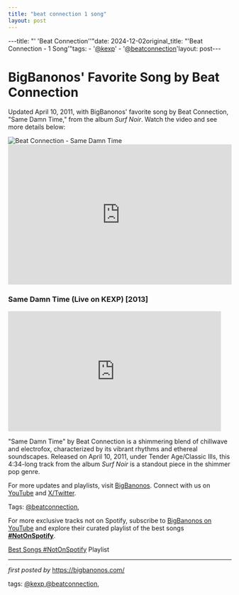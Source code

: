 ```yaml
---
title: "beat connection 1 song"
layout: post
---
```

---title: "' 'Beat Connection''"date: 2024-12-02original_title: "'Beat Connection - 1 Song'"tags:  - '[@kexp](/tags/kexp/)'  - '[@beatconnection](/tags/beatconnection/)'layout: post--- <!-- Post Title --><h1 >BigBanonos' Favorite Song by Beat Connection</h1> <!-- Introductory Text --><p >Updated April 10, 2011, with BigBanonos' favorite song by Beat Connection, "Same Damn Time," from the album *Surf Noir*. Watch the video and see more details below:</p> <!-- Featured Image --><div > <img src="https://res.cloudinary.com/epitaph/image/upload/c_fill,f_auto,h_200,q_auto,w_200/v1/anti/artists/bc.jpg" alt="Beat Connection - Same Damn Time" /></div> <!-- YouTube Video Embed --><div > <iframe width="100%" height="315" src="https://www.youtube.com/embed/_tZsetp7wgY" title="Same Damn Time" frameborder="0" allow="accelerometer; autoplay; clipboard-write; encrypted-media; gyroscope; picture-in-picture; web-share" referrerpolicy="strict-origin-when-cross-origin" allowfullscreen></iframe> <h3>Same Damn Time (Live on KEXP) [2013]</h3> <iframe frameborder="0" height="270" src="https://youtube.com/embed/nvzIPqh1E8k" width="480"></iframe></div> <!-- Song Information --><div > <p>"Same Damn Time" by Beat Connection is a shimmering blend of chillwave and electrofox, characterized by its vibrant rhythms and ethereal soundscapes. Released on April 10, 2011, under Tender Age/Classic Ills, this 4:34-long track from the album *Surf Noir* is a standout piece in the shimmer pop genre.</p></div> <!-- Footer Links --><div > <p>For more updates and playlists, visit <a href="https://bigbanonos.com/" target="_blank">BigBanonos</a>. Connect with us on <a href="https://www.youtube.com/[@BigBanonos](/tags/BigBanonos/)" target="_blank">YouTube</a> and <a href="https://x.com/bigbanonos" target="_blank">X/Twitter</a>.</p></div> <!-- Tags --><p >Tags: [@beatconnection](/tags/beatconnection/),</p><!--Subscribe and Playlist Links--><div>    <p>For more exclusive tracks not on Spotify, subscribe to <a href="https://www.youtube.com/[@BigBanonos](/tags/BigBanonos/)" target="_blank">BigBanonos on YouTube</a> and explore their curated playlist of the best songs <strong>[#NotOnSpotify](/tags/NotOnSpotify/)</strong>.</p>    <p><a href="https://www.youtube.com/playlist?list=PLtuNtuTatqI0kFahUCbtbfenC_ET5O_tr" target="_blank">Best Songs [#NotOnSpotify](/tags/NotOnSpotify/) Playlist<br /></a></p></div><hr /><p><em>first posted by</em> <a href="https://bigbanonos.com/" rel="noopener" target="_new">https://bigbanonos.com/</a></p><p>tags: [@kexp](/tags/kexp/),[@beatconnection](/tags/beatconnection/),</p>